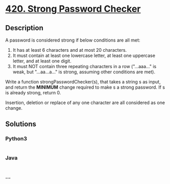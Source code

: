 # [420. Strong Password Checker](https://leetcode.com/problems/strong-password-checker)

## Description
<p>A password is considered strong if below conditions are all met:</p>



<ol>

<li> It has at least 6 characters and at most 20 characters. </li>

<li> It must contain at least one lowercase letter, at least one uppercase letter, and at least one digit. </li>

<li> It must NOT contain three repeating characters in a row ("...aaa..." is weak, but "...aa...a..." is strong, assuming other conditions are met). </li>

</ol>



<p>Write a function strongPasswordChecker(s), that takes a string s as input, and return the <b>MINIMUM</b> change required to make s a strong password. If s is already strong, return 0.</p>



<p>Insertion, deletion or replace of any one character are all considered as one change.</p>


## Solutions


<!-- tabs:start -->

### **Python3**

```python

```

### **Java**

```java

```

### **...**
```

```

<!-- tabs:end -->